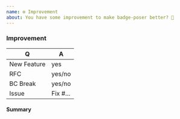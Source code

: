 ```yaml
---
name: ⚙ Improvement
about: You have some improvement to make badge-poser better? 🎁
---
```


### Improvement

<!-- Fill in the relevant information below to help triage your issue. -->

|    Q        |   A
|------------ | ------
| New Feature | yes
| RFC         | yes/no
| BC Break    | yes/no
| Issue       | Fix #...

#### Summary

<!-- Provide a summary of the improvement you are submitting. -->
